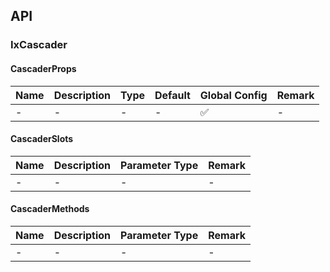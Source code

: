 ## API

### IxCascader

#### CascaderProps

| Name | Description | Type | Default | Global Config | Remark |
| --- | --- | --- | --- | --- | --- |
| - | - | - | - | ✅ | - |

#### CascaderSlots

| Name | Description | Parameter Type | Remark |
| --- | --- | --- | --- |
| - | - | - | - |

#### CascaderMethods

| Name | Description | Parameter Type | Remark |
| --- | --- | --- | --- |
| - | - | - | - |
